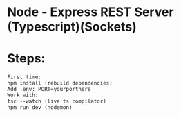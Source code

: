 # Node - Express REST Server (Typescript)(Sockets)

# Steps:
    First time:
    npm install (rebuild dependencies)
    Add .env: PORT=yourporthere
    Work with:
    tsc --watch (live ts compilator)
    npm run dev (nodemon)
